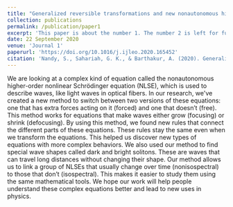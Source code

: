 ```yaml
---
title: "Generalized reversible transformations and new nonautonomous higher order Nonlinear Schrödinger equation"
collection: publications
permalink: /publication/paper1
excerpt: 'This paper is about the number 1. The number 2 is left for future work.'
date: 22 September 2020
venue: 'Journal 1'
paperurl: 'https://doi.org/10.1016/j.ijleo.2020.165452'
citation: 'Nandy, S., Sahariah, G. K., & Barthakur, A. (2020). Generalized reversible transformations and new nonautonomous higher order Nonlinear Schrödinger equation. Optik, 223, 165452. https://doi.org/10.1016/j.ijleo.2020.165452'
---
```


We are looking at a complex kind of equation called the nonautonomous higher-order nonlinear Schrödinger equation (NLSE), which is used to describe waves, like light waves in optical fibers. In our research, we've created a new method to switch between two versions of these equations: one that has extra forces acting on it (forced) and one that doesn’t (free). This method works for equations that make waves either grow (focusing) or shrink (defocusing). By using this method, we found new rules that connect the different parts of these equations. These rules stay the same even when we transform the equations. This helped us discover new types of equations with more complex behaviors. We also used our method to find special wave shapes called dark and bright solitons. These are waves that can travel long distances without changing their shape. Our method allows us to link a group of NLSEs that usually change over time (nonisospectral) to those that don’t (isospectral). This makes it easier to study them using the same mathematical tools. We hope our work will help people understand these complex equations better and lead to new uses in physics.
